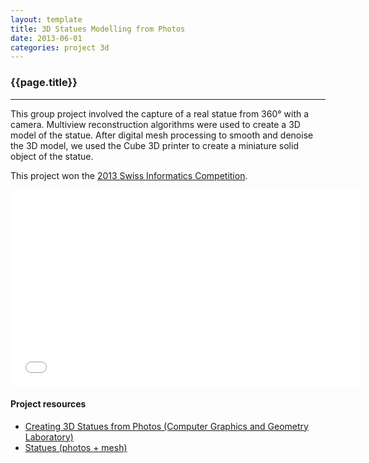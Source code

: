 ```yaml
---
layout: template
title: 3D Statues Modelling from Photos
date: 2013-06-01
categories: project 3d
---
```


### {{page.title}}


<hr>

<div class="row">
<div class="col-md-8">

<p>
This group project involved the capture  of a real statue from 360° with a camera. Multiview reconstruction algorithms were used to create a 3D model of the statue. After digital mesh processing to smooth and denoise the 3D model, we used the Cube 3D printer to create a miniature solid object of the statue.
</p>

<p>
This project won the <a href="http://actu.epfl.ch/news/a-virtual-3d-museum-wins-the-swiss-informatics-com/">2013 Swiss Informatics Competition</a>.
</p>

<iframe width="560" height="315" src="//www.youtube.com/embed/1hh9c4FOa2U" frameborder="0" allowfullscreen></iframe>

<h4>Project resources</h4>
<ul>
	<li><a href="http://lgg.epfl.ch/statues">Creating 3D Statues from Photos (Computer Graphics and Geometry Laboratory)</a>
	<li><a href="http://lgg.epfl.ch/statues.php?p=dataset">Statues (photos + mesh)</a>
</ul>

</div>
</div>
